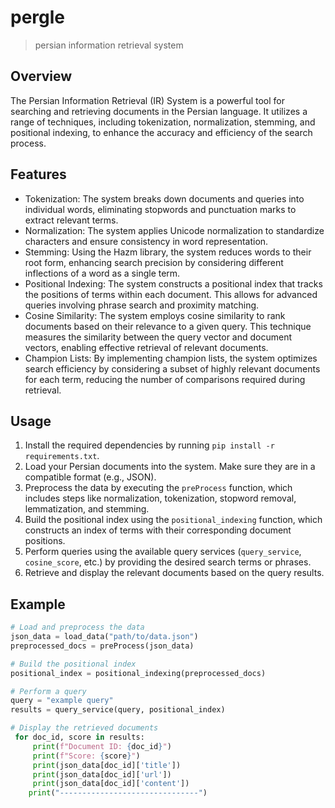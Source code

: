 # pergle
> persian information retrieval system

## Overview
The Persian Information Retrieval (IR) System is a powerful tool for searching and retrieving documents in the Persian language. It utilizes a range of techniques, including tokenization, normalization, stemming, and positional indexing, to enhance the accuracy and efficiency of the search process.

## Features

- Tokenization: The system breaks down documents and queries into individual words, eliminating stopwords and punctuation marks to extract relevant terms.
- Normalization: The system applies Unicode normalization to standardize characters and ensure consistency in word representation.
- Stemming: Using the Hazm library, the system reduces words to their root form, enhancing search precision by considering different inflections of a word as a single term.
- Positional Indexing: The system constructs a positional index that tracks the positions of terms within each document. This allows for advanced queries involving phrase search and proximity matching.
- Cosine Similarity: The system employs cosine similarity to rank documents based on their relevance to a given query. This technique measures the similarity between the query vector and document vectors, enabling effective retrieval of relevant documents.
- Champion Lists: By implementing champion lists, the system optimizes search efficiency by considering a subset of highly relevant documents for each term, reducing the number of comparisons required during retrieval.

## Usage

1. Install the required dependencies by running `pip install -r requirements.txt`.
2. Load your Persian documents into the system. Make sure they are in a compatible format (e.g., JSON).
3. Preprocess the data by executing the `preProcess` function, which includes steps like normalization, tokenization, stopword removal, lemmatization, and stemming.
4. Build the positional index using the `positional_indexing` function, which constructs an index of terms with their corresponding document positions.
5. Perform queries using the available query services (`query_service`, `cosine_score`, etc.) by providing the desired search terms or phrases.
6. Retrieve and display the relevant documents based on the query results.

## Example


   ```python
   # Load and preprocess the data
   json_data = load_data("path/to/data.json")
   preprocessed_docs = preProcess(json_data)
   
   # Build the positional index
   positional_index = positional_indexing(preprocessed_docs)
   
   # Perform a query
   query = "example query"
   results = query_service(query, positional_index)
   
   # Display the retrieved documents
    for doc_id, score in results:
        print(f"Document ID: {doc_id}")
        print(f"Score: {score}")
        print(json_data[doc_id]['title'])
        print(json_data[doc_id]['url'])
        print(json_data[doc_id]['content'])
       print("-------------------------------")
   ```
